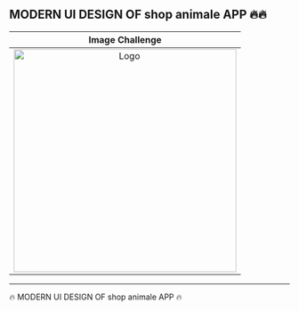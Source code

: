 <h2>MODERN UI DESIGN OF shop animale  APP  🔥🔥</h2>
<table>
<thead>
<tr>
  <th align="center">Image Challenge</th>
</tr>
</thead>
<tbody>
<tr>
  <td align="center">
   <a target="_blank" rel="" href="https://github.com/abenkoula71/shop-animale-flutter/blob/main/Screenshot%202023-04-24%20132438.png?raw=true">
   <img src="https://github.com/abenkoula71/shop-animale-flutter/blob/main/Screenshot%202023-04-24%20132438.png?raw=true" alt="Logo" with="200" height="400"/>
   </a>
  </td>
 </tr>
</tbody>
</table>
<hr>
 🔥 MODERN UI DESIGN OF shop animale APP  🔥








